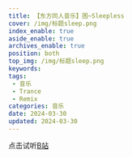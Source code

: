 ```yaml
---
title: 【东方同人音乐】困~Sleepless
cover: /img/标题sleep.png
index_enable: true
aside_enable: true
archives_enable: true
position: both
top_img: /img/标题sleep.png
keywords: 
tags:
 - 音乐
 - Trance
 - Remix
categories: 音乐
date: 2024-03-30
updated: 2024-03-30
---
```

点击试听[B站](https://www.bilibili.com/video/BV1bH4y1679r)